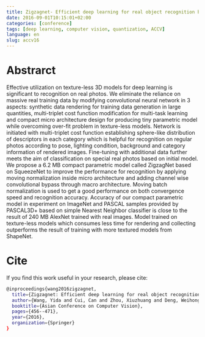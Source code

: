 ```yaml
---
title: Zigzagnet- Efficient deep learning for real object recognition based on 3D models
date: 2016-09-01T10:15:01+02:00
categories: [conference]
tags: [deep learning, computer vision, quantization, ACCV]
language: en
slug: accv16
---
```


# Abstrarct

Effective utilization on texture-less 3D models for deep learning is significant to recognition on real photos. We eliminate the reliance on massive real training data by modifying convolutional neural network in 3 aspects: synthetic data rendering for training data generation in large quantities, multi-triplet cost function modification for multi-task learning and compact micro architecture design for producing tiny parametric model while overcoming over-fit problem in texture-less models. Network is initiated with multi-triplet cost function establishing sphere-like distribution of descriptors in each category which is helpful for recognition on regular photos according to pose, lighting condition, background and category information of rendered images. Fine-tuning with additional data further meets the aim of classification on special real photos based on initial model. We propose a 6.2 MB compact parametric model called ZigzagNet based on SqueezeNet to improve the performance for recognition by applying moving normalization inside micro architecture and adding channel wise convolutional bypass through macro architecture.  Moving batch normalization is used to get a good performance on both convergence speed and recognition accuracy. Accuracy of our compact parametric model in experiment on ImageNet and PASCAL samples provided by PASCAL3D+ based on simple Nearest Neighbor classifier is close to the result of 240 MB AlexNet trained with real images. Model trained on texture-less models which consumes less time for rendering and collecting outperforms the result of training with more textured models from ShapeNet.

# Cite

If you find this work useful in your research, please cite:

```bash
@inproceedings{wang2016zigzagnet,
  title={Zigzagnet: Efficient deep learning for real object recognition based on 3D models},
  author={Wang, Yida and Cui, Can and Zhou, Xiuzhuang and Deng, Weihong},
  booktitle={Asian Conference on Computer Vision},
  pages={456--471},
  year={2016},
  organization={Springer}
}	
```

